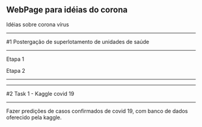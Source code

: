 
WebPage para idéias do corona
---

Idéias sobre corona vírus

---

#1 Postergação de superlotamento de unidades de saúde

---

Etapa 1

Etapa 2

---

---

#2 Task 1 - Kaggle covid 19

---
Fazer predições de casos confirmados de covid 19, com banco de dados oferecido pela kaggle.


